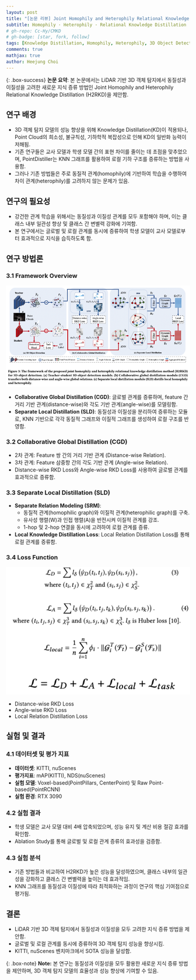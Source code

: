```yaml
---
layout: post
title: "[논문 리뷰] Joint Homophily and Heterophily Relational Knowledge Distillation for Efficient and Compact 3D Object Detection (ACM MM 2024)"
subtitle: Homophily · Heterophily · Relational Knowledge Distillation · 3D Object Detection
# gh-repo: Cc-Hy/CMKD
# gh-badge: [star, fork, follow]
tags: [Knowledge Distillation, Homophily, Heterophily, 3D Object Detection]
comments: true
mathjax: true
author: Heejung Choi
---
```


{: .box-success}
**논문 요약**: 본 논문에서는 LiDAR 기반 3D 객체 탐지에서 동질성과 이질성을 고려한 새로운 지식 증류 방법인 Joint Homophily and Heterophily Relational Knowledge Distillation (H2RKD)을 제안함.

## 연구 배경
- 3D 객체 탐지 모델의 성능 향상을 위해 Knowledge Distillation(KD)이 적용되나, Point Cloud의 희소성, 불규칙성, 기하학적 복잡성으로 인해 KD의 일반화 능력이 저해됨.
- 기존 연구들은 교사 모델과 학생 모델 간의 표현 차이를 줄이는 데 초점을 맞추었으며, PointDistiller는 KNN 그래프를 활용하여 로컬 기하 구조를 증류하는 방법을 사용함.
- 그러나 기존 방법들은 주로 동질적 관계(homophily)에 기반하여 학습을 수행하여 차이 관계(heterophily)를 고려하지 않는 문제가 있음.

## 연구의 필요성
- 강건한 관계 학습을 위해서는 동질성과 이질성 관계를 모두 포함해야 하며, 이는 클래스 내부 일관성 향상 및 클래스 간 변별력 강화에 기여함.
- 본 연구에서는 글로벌 및 로컬 관계를 동시에 증류하여 학생 모델이 교사 모델로부터 효과적으로 지식을 습득하도록 함.

## 연구 방법론
### 3.1 Framework Overview
![H2RKD-fig1](/assets/img/h2rkd/fig3.png)
- **Collaborative Global Distillation (CGD)**: 글로벌 관계를 증류하며, feature 간 거리 기반 관계(distance-wise)와 각도 기반 관계(angle-wise)를 모델링함.
- **Separate Local Distillation (SLD)**: 동질성과 이질성을 분리하여 증류하는 모듈로, KNN 기반으로 각각 동질적 그래프와 이질적 그래프를 생성하여 로컬 구조를 반영함.

### 3.2 Collaborative Global Distillation (CGD)
- 2차 관계: Feature 쌍 간의 거리 기반 관계 (Distance-wise Relation).
- 3차 관계: Feature 삼중항 간의 각도 기반 관계 (Angle-wise Relation).
- Distance-wise RKD Loss와 Angle-wise RKD Loss를 사용하여 글로벌 관계를 효과적으로 증류함.

### 3.3 Separate Local Distillation (SLD)
- **Separate Relation Modeling (SRM)**:
  - 동질적 관계(homophilic graph)와 이질적 관계(heterophilic graph)를 구축.
  - 유사성 행렬(W)과 인접 행렬(A)을 반전시켜 이질적 관계를 강조.
  - 1-hop 및 2-hop 연결을 동시에 고려하여 로컬 관계를 증류.
- **Local Knowledge Distillation Loss**: Local Relation Distillation Loss를 통해 로컬 관계를 증류함.

### 3.4 Loss Function
![H2RKD-loss](/assets/img/h2rkd/lossfunction.png)
- Distance-wise RKD Loss
- Angle-wise RKD Loss
- Local Relation Distillation Loss

## 실험 및 결과
### 4.1 데이터셋 및 평가 지표
- **데이터셋**: KITTI, nuScenes
- **평가지표**: mAP(KITTI), NDS(nuScenes)
- **실험 모델**: Voxel-based(PointPillars, CenterPoint) 및 Raw Point-based(PointRCNN)
- **실험 환경**: RTX 3090

### 4.2 실험 결과
- 학생 모델은 교사 모델 대비 4배 압축되었으며, 성능 유지 및 계산 비용 절감 효과를 확인함.
- Ablation Study를 통해 글로벌 및 로컬 관계 증류의 효과성을 검증함.

### 4.3 실험 분석
- 기존 방법들과 비교하여 H2RKD가 높은 성능을 달성하였으며, 클래스 내부의 일관성을 강화하고 클래스 간 변별력을 높이는 데 효과적임.
- KNN 그래프를 동질성과 이질성에 따라 최적화하는 과정이 연구의 핵심 기여점으로 평가됨.

## 결론
- LiDAR 기반 3D 객체 탐지에서 동질성과 이질성을 모두 고려한 지식 증류 방법을 제안함.
- 글로벌 및 로컬 관계를 동시에 증류하여 3D 객체 탐지 성능을 향상시킴.
- KITTI, nuScenes 벤치마크에서 SOTA 성능을 달성함.

{: .box-note}
**Note:** 본 연구는 동질성과 이질성을 모두 활용한 새로운 지식 증류 방법을 제안하며, 3D 객체 탐지 모델의 효율성과 성능 향상에 기여할 수 있음.

